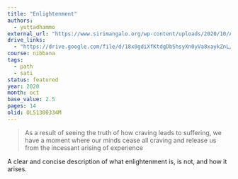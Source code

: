 ```yaml
---
title: "Enlightenment"
authors:
  - yuttadhammo
external_url: "https://www.sirimangalo.org/wp-content/uploads/2020/10/Ask-a-Monk_-Enlightenment.pdf"
drive_links:
  - "https://drive.google.com/file/d/18x0gdiXfKtdgDbShsyXn0yVa8xaykZnL/view?usp=drivesdk"
course: nibbana
tags:
  - path
  - sati
status: featured
year: 2020
month: oct
base_value: 2.5
pages: 14
olid: OL51300334M
---
```


> As a result of seeing the truth of how craving leads to suffering, we have a moment where our minds cease all craving and release us from the incessant arising of experience

A clear and concise description of what enlightenment is, is not, and how it arises.
